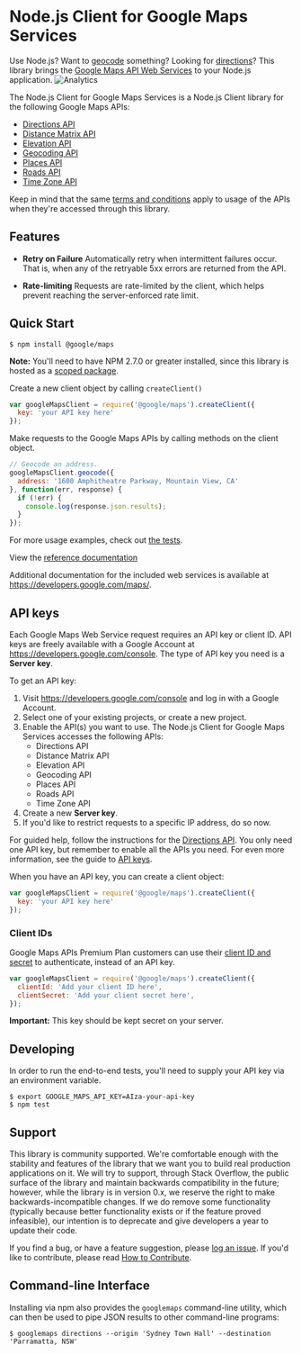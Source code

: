 Node.js Client for Google Maps Services
=======================================

Use Node.js? Want to [geocode][Geocoding API] something? Looking
for [directions][Directions API]?
This library brings the [Google Maps API Web Services] to your Node.js
application. ![Analytics](https://maps-ga-beacon.appspot.com/UA-12846745-20/google-maps-services-js/readme?pixel)

The Node.js Client for Google Maps Services is a Node.js Client library
for the following Google Maps APIs:

 - [Directions API]
 - [Distance Matrix API]
 - [Elevation API]
 - [Geocoding API]
 - [Places API]
 - [Roads API]
 - [Time Zone API]

Keep in mind that the same [terms and conditions](https://developers.google.com/maps/terms)
apply to usage of the APIs when they're accessed through this library.

## Features

 - **Retry on Failure** Automatically retry when intermittent failures occur.
   That is, when any of the retryable 5xx errors are returned from the API.

 - **Rate-limiting** Requests are rate-limited by the client, which helps
   prevent reaching the server-enforced rate limit.

## Quick Start

    $ npm install @google/maps

**Note:** You'll need to have NPM 2.7.0 or greater installed, since this library is hosted as a 
[scoped package](https://docs.npmjs.com/getting-started/scoped-packages).

Create a new client object by calling `createClient()`

```js
var googleMapsClient = require('@google/maps').createClient({
  key: 'your API key here'
});
```

Make requests to the Google Maps APIs by calling methods on the client object.

```js
// Geocode an address.
googleMapsClient.geocode({
  address: '1600 Amphitheatre Parkway, Mountain View, CA'
}, function(err, response) {
  if (!err) {
    console.log(response.json.results);
  }
});
```

For more usage examples, check out [the tests](spec/e2e/).

View the [reference documentation](https://googlemaps.github.io/google-maps-services-js/docs/)

Additional documentation for the included web services is available at
https://developers.google.com/maps/.

## API keys

Each Google Maps Web Service request requires an API key or client ID. API keys
are freely available with a Google Account at
https://developers.google.com/console. The type of API key you need is a 
**Server key**. 

To get an API key:

 1. Visit https://developers.google.com/console and log in with
    a Google Account.
 1. Select one of your existing projects, or create a new project.
 1. Enable the API(s) you want to use. The Node.js Client for Google Maps Services
    accesses the following APIs:
    * Directions API
    * Distance Matrix API
    * Elevation API
    * Geocoding API
    * Places API
    * Roads API
    * Time Zone API
 1. Create a new **Server key**.
 1. If you'd like to restrict requests to a specific IP address, do so now.
 
For guided help, follow the instructions for the [Directions API][directions-key]. You only need one API key, but
remember to enable all the APIs you need.
For even more information, see the guide to [API keys][apikey]. 

When you have an API key, you can create a client object:

```js
var googleMapsClient = require('@google/maps').createClient({
  key: 'your API key here'
});
```

### Client IDs

Google Maps APIs Premium Plan customers can use their [client ID and secret][clientid] to authenticate,
instead of an API key.

```js
var googleMapsClient = require('@google/maps').createClient({
  clientId: 'Add your client ID here',
  clientSecret: 'Add your client secret here',
});
```

**Important:** This key should be kept secret on your server.

## Developing

In order to run the end-to-end tests, you'll need to supply your API key via an
environment variable.

    $ export GOOGLE_MAPS_API_KEY=AIza-your-api-key
    $ npm test

## Support

This library is community supported. We're comfortable enough with the
stability and features of the library that we want you to build real
production applications on it. We will try to support, through Stack
Overflow, the public surface of the library and maintain
backwards compatibility in the future; however, while the library is in
version 0.x, we reserve the right to make backwards-incompatible
changes. If we do remove some functionality (typically because better
functionality exists or if the feature proved infeasible), our intention
is to deprecate and give developers a year to update their code.

If you find a bug, or have a feature suggestion, please
[log an issue][issues]. If you'd like to contribute, please read
[How to Contribute][contrib].

## Command-line Interface

Installing via npm also provides the `googlemaps` command-line utility,
which can then be used to pipe JSON results to other command-line programs:

```
$ googlemaps directions --origin 'Sydney Town Hall' --destination 'Parramatta, NSW'
```

[apikey]: https://developers.google.com/maps/faq#keysystem
[clientid]: https://developers.google.com/maps/documentation/business/webservices/auth

[Google Maps API Web Services]: https://developers.google.com/maps/documentation/webservices/
[Directions API]: https://developers.google.com/maps/documentation/directions/
[directions-key]: https://developers.google.com/maps/documentation/directions/get-api-key#key
[Distance Matrix API]: https://developers.google.com/maps/documentation/distancematrix/
[Elevation API]: https://developers.google.com/maps/documentation/elevation/
[Geocoding API]: https://developers.google.com/maps/documentation/geocoding/
[Time Zone API]: https://developers.google.com/maps/documentation/timezone/
[Roads API]: https://developers.google.com/maps/documentation/roads/
[Places API]: https://developers.google.com/places/web-service/

[issues]: https://github.com/googlemaps/google-maps-services-js/issues
[contrib]: https://github.com/googlemaps/google-maps-services-js/blob/master/CONTRIBUTING.md

